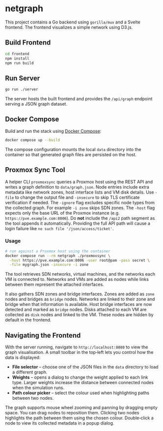 # netgraph

This project contains a Go backend using `gorilla/mux` and a Svelte frontend. The frontend visualizes a simple network using D3.js.

## Build Frontend

```bash
cd frontend
npm install
npm run build
```

## Run Server

```bash
go run ./server
```

The server hosts the built frontend and provides the `/api/graph` endpoint serving a JSON graph dataset.

## Docker Compose

Build and run the stack using [Docker Compose](https://docs.docker.com/compose/):

```bash
docker compose up --build
```

The compose configuration mounts the local `data` directory into the container
so that generated graph files are persisted on the host.

## Proxmox Sync Tool

A helper CLI `proxmoxsync` queries a Proxmox host using the REST API and writes a graph definition to `data/graph.json`. Node entries include extra metadata like network zones, host interface lists and VM disk details.
Use `-file` to change the output file and `-insecure` to skip TLS certificate verification if needed.
The `-ignore` flag excludes specific node types from the collected graph. For example `-i zone` skips SDN zones.
The `-host` flag expects only the base URL of the Proxmox instance (e.g.
`https://pve.example.com:8006`).
Do **not** include the `/api2` path segment as the tool appends it
automatically. Providing the full API path will cause a login failure like
`no such file '/json/access/ticket'`.

### Usage

```bash
# run against a Proxmox host using the container
docker compose run --rm netgraph ./proxmoxsync \
  -host https://pve.example.com:8006 -user root@pam -pass secret \
  -file mygraph.json -insecure -i zone
```

The tool retrieves SDN networks, virtual machines, and the networks each VM is connected to. Networks and VMs are added as nodes while links between them represent the attached interfaces.

It also gathers SDN zones and bridge interfaces. Zones are added as `zone` nodes and bridges as `bridge` nodes. Networks are linked to their zone and bridge when that information is available. Host bridge interfaces are now detected and marked as `bridge` nodes.
Disks attached to each VM are collected as `disk` nodes and linked to the VM. These nodes are hidden by default in the frontend.

## Navigating the Frontend

With the server running, navigate to `http://localhost:8080` to view the graph
visualisation. A small toolbar in the top‑left lets you control how the data is
displayed:

* **File selector** – choose one of the JSON files in the `data` directory to
  load a different graph.
* **Weights** – opens a dialog to change the weight applied to each link type.
  Larger weights increase the distance between connected nodes when the
  simulation runs.
* **Path colour picker** – select the colour used when highlighting paths
  between two nodes.

The graph supports mouse wheel zooming and panning by dragging empty space. You
can drag nodes to reposition them. Clicking two nodes highlights the path
between them using the chosen colour. Double‑click a node to view its collected
metadata in a popup dialog.

